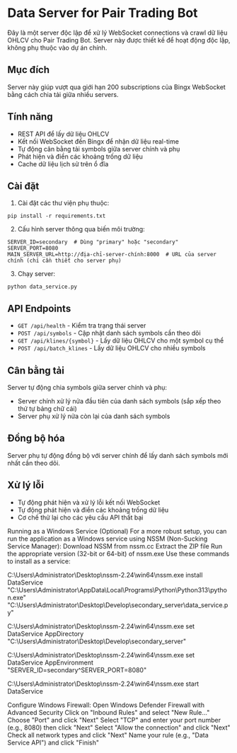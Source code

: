 # Data Server for Pair Trading Bot

Đây là một server độc lập để xử lý WebSocket connections và crawl dữ liệu OHLCV cho Pair Trading Bot. Server này được thiết kế để hoạt động độc lập, không phụ thuộc vào dự án chính.

## Mục đích

Server này giúp vượt qua giới hạn 200 subscriptions của Bingx WebSocket bằng cách chia tải giữa nhiều servers.

## Tính năng

- REST API để lấy dữ liệu OHLCV
- Kết nối WebSocket đến Bingx để nhận dữ liệu real-time
- Tự động cân bằng tải symbols giữa server chính và phụ
- Phát hiện và điền các khoảng trống dữ liệu
- Cache dữ liệu lịch sử trên ổ đĩa

## Cài đặt

1. Cài đặt các thư viện phụ thuộc:

```
pip install -r requirements.txt
```

2. Cấu hình server thông qua biến môi trường:

```
SERVER_ID=secondary  # Dùng "primary" hoặc "secondary"
SERVER_PORT=8080
MAIN_SERVER_URL=http://địa-chỉ-server-chính:8000  # URL của server chính (chỉ cần thiết cho server phụ)
```

3. Chạy server:

```
python data_service.py
```

## API Endpoints

- `GET /api/health` - Kiểm tra trạng thái server
- `POST /api/symbols` - Cập nhật danh sách symbols cần theo dõi
- `GET /api/klines/{symbol}` - Lấy dữ liệu OHLCV cho một symbol cụ thể
- `POST /api/batch_klines` - Lấy dữ liệu OHLCV cho nhiều symbols

## Cân bằng tải

Server tự động chia symbols giữa server chính và phụ:

- Server chính xử lý nửa đầu tiên của danh sách symbols (sắp xếp theo thứ tự bảng chữ cái)
- Server phụ xử lý nửa còn lại của danh sách symbols

## Đồng bộ hóa

Server phụ tự động đồng bộ với server chính để lấy danh sách symbols mới nhất cần theo dõi.

## Xử lý lỗi

- Tự động phát hiện và xử lý lỗi kết nối WebSocket
- Tự động phát hiện và điền các khoảng trống dữ liệu
- Cơ chế thử lại cho các yêu cầu API thất bại

Running as a Windows Service (Optional)
For a more robust setup, you can run the application as a Windows service using NSSM (Non-Sucking Service Manager):
Download NSSM from nssm.cc
Extract the ZIP file
Run the appropriate version (32-bit or 64-bit) of nssm.exe
Use these commands to install as a service:

C:\Users\Administrator\Desktop\nssm-2.24\win64\nssm.exe install DataService "C:\Users\Administrator\AppData\Local\Programs\Python\Python313\python.exe" "C:\Users\Administrator\Desktop\Develop\secondary_server\data_service.py"

C:\Users\Administrator\Desktop\nssm-2.24\win64\nssm.exe set DataService AppDirectory "C:\Users\Administrator\Desktop\Develop\secondary_server"

C:\Users\Administrator\Desktop\nssm-2.24\win64\nssm.exe set DataService AppEnvironment "SERVER_ID=secondary^SERVER_PORT=8080"

C:\Users\Administrator\Desktop\nssm-2.24\win64\nssm.exe start DataService


Configure Windows Firewall:
Open Windows Defender Firewall with Advanced Security
Click on "Inbound Rules" and select "New Rule..."
Choose "Port" and click "Next"
Select "TCP" and enter your port number (e.g., 8080) then click "Next"
Select "Allow the connection" and click "Next"
Check all network types and click "Next"
Name your rule (e.g., "Data Service API") and click "Finish"